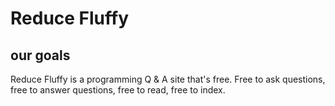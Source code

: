 # Reduce Fluffy
## our goals
Reduce Fluffy is a programming Q & A site that's free. Free to ask questions, free to answer questions, free to read, free to index.